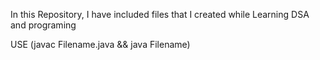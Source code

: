 In this Repository, I have included files that I created while Learning DSA and programing

USE (javac Filename.java && java Filename) 
